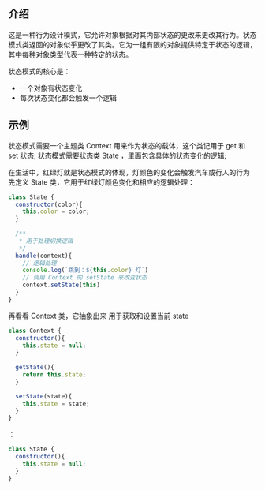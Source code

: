 ## 介绍

这是一种行为设计模式，它允许对象根据对其内部状态的更改来更改其行为。状态模式类返回的对象似乎更改了其类。它为一组有限的对象提供特定于状态的逻辑，其中每种对象类型代表一种特定的状态。

状态模式的核心是：
- 一个对象有状态变化
- 每次状态变化都会触发一个逻辑

## 示例
状态模式需要一个主题类 Context 用来作为状态的载体，这个类记用于 get 和 set 状态;
状态模式需要状态类 State ，里面包含具体的状态变化的逻辑;

在生活中，红绿灯就是状态模式的体现，灯颜色的变化会触发汽车或行人的行为
先定义 State 类，它用于红绿灯颜色变化和相应的逻辑处理：
```js
class State {
  constructor(color){
    this.color = color;
  }
  
  /**
   * 用于处理切换逻辑
   */
  handle(context){
    // 逻辑处理
    console.log(`跳到：${this.color} 灯`)
    // 调用 Context 的 setState 来改变状态
    context.setState(this)
  }
}
```

再看看 Context 类，它抽象出来 用于获取和设置当前 state
```javascript
class Context {
  constructor(){
    this.state = null;
  }
  
  getState(){
    return this.state;
  }

  setState(state){
    this.state = state;
  }
}
```
：
```javascript
class State {
  constructor(){
    this.state = null;
  }
}
```
